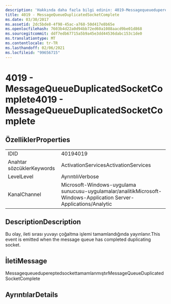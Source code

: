 ```yaml
---
description: 'Hakkında daha fazla bilgi edinin: 4019-Messagequeuedupereptedsockettamamlanmıştır'
title: 4019 - MessageQueueDuplicatedSocketComplete
ms.date: 03/30/2017
ms.assetid: 2dc5bde8-4f98-45ac-a768-50d417e8b65e
ms.openlocfilehash: 7603b4d22a0d94bb72ed60a1088aacd9be01d868
ms.sourcegitcommit: ddf7edb67715a5b9a45e3dd44536dabc153c1de0
ms.translationtype: MT
ms.contentlocale: tr-TR
ms.lasthandoff: 02/06/2021
ms.locfileid: "99656715"
---
```

# <a name="4019---messagequeueduplicatedsocketcomplete"></a><span data-ttu-id="197d7-103">4019 - MessageQueueDuplicatedSocketComplete</span><span class="sxs-lookup"><span data-stu-id="197d7-103">4019 - MessageQueueDuplicatedSocketComplete</span></span>

## <a name="properties"></a><span data-ttu-id="197d7-104">Özellikler</span><span class="sxs-lookup"><span data-stu-id="197d7-104">Properties</span></span>  
  
|||  
|-|-|  
|<span data-ttu-id="197d7-105">ID</span><span class="sxs-lookup"><span data-stu-id="197d7-105">ID</span></span>|<span data-ttu-id="197d7-106">4019</span><span class="sxs-lookup"><span data-stu-id="197d7-106">4019</span></span>|  
|<span data-ttu-id="197d7-107">Anahtar sözcükler</span><span class="sxs-lookup"><span data-stu-id="197d7-107">Keywords</span></span>|<span data-ttu-id="197d7-108">ActivationServices</span><span class="sxs-lookup"><span data-stu-id="197d7-108">ActivationServices</span></span>|  
|<span data-ttu-id="197d7-109">Level</span><span class="sxs-lookup"><span data-stu-id="197d7-109">Level</span></span>|<span data-ttu-id="197d7-110">Ayrıntılı</span><span class="sxs-lookup"><span data-stu-id="197d7-110">Verbose</span></span>|  
|<span data-ttu-id="197d7-111">Kanal</span><span class="sxs-lookup"><span data-stu-id="197d7-111">Channel</span></span>|<span data-ttu-id="197d7-112">Microsoft-Windows-uygulama sunucusu-uygulamalar/analitik</span><span class="sxs-lookup"><span data-stu-id="197d7-112">Microsoft-Windows-Application Server-Applications/Analytic</span></span>|  
  
## <a name="description"></a><span data-ttu-id="197d7-113">Description</span><span class="sxs-lookup"><span data-stu-id="197d7-113">Description</span></span>  

 <span data-ttu-id="197d7-114">Bu olay, ileti sırası yuvayı çoğaltma işlemi tamamlandığında yayınlanır.</span><span class="sxs-lookup"><span data-stu-id="197d7-114">This event is emitted when the message queue has completed duplicating socket.</span></span>  
  
## <a name="message"></a><span data-ttu-id="197d7-115">İleti</span><span class="sxs-lookup"><span data-stu-id="197d7-115">Message</span></span>  

 <span data-ttu-id="197d7-116">Messagequeuedupereptedsockettamamlanmıştır</span><span class="sxs-lookup"><span data-stu-id="197d7-116">MessageQueueDuplicatedSocketComplete</span></span>  
  
## <a name="details"></a><span data-ttu-id="197d7-117">Ayrıntılar</span><span class="sxs-lookup"><span data-stu-id="197d7-117">Details</span></span>
